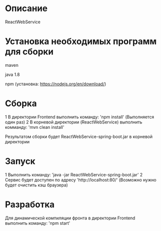 Описание
===================================================
ReactWebService

Установка необходимых программ для сборки
===================================================
maven

java 1.8

npm (установка: https://nodejs.org/en/download/)


Сборка
===================================================
1 В директории Frontend выполнить команду: 'npm install' (Выполняется один раз)
2 В корневой директории (ReactWebService) выполнить комманду: 'mvn clean install'

Результатом сборки будет ReactWebService-spring-boot.jar в корневой директории


Запуск
===================================================
1 Выполнить команду:  'java -jar ReactWebService-spring-boot.jar'
2 Сервис будет доступен по адресу 'http://localhost:80/'  (Возможно нужно будет очистить кэш браузера)


Разработка
=================================================== 
Для динамической компиляции фронта в директории Frontend выполнить команду: 'npm start'

